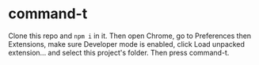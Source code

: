 # command-t

Clone this repo and `npm i` in it. Then open Chrome, go to Preferences then
Extensions, make sure Developer mode is enabled, click Load unpacked
extension... and select this project's folder. Then press command-t.
